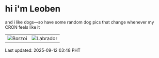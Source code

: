 # hi i'm Leoben

and i like dogs—so have some random dog pics that change whenever my CRON feels like it

|  |  |
|--------|----------|
| ![Borzoi](https://random-dog-vercel.vercel.app/api/random-borzoi?v=1757620084) | ![Labrador](https://random-dog-vercel.vercel.app/api/random-labrador?v=1757620084) |

Last updated: 2025-09-12 03:48 PHT
